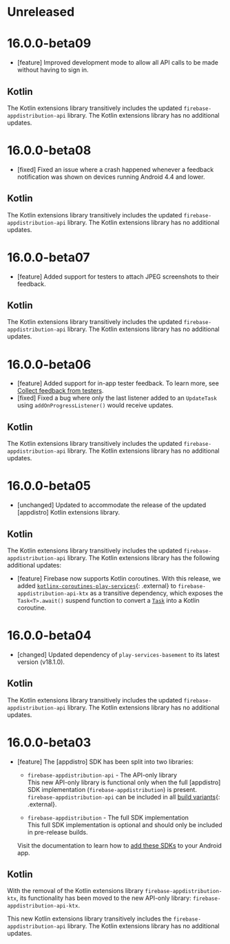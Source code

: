 # Unreleased

# 16.0.0-beta09

- [feature] Improved development mode to allow all API calls to be made without having to sign in.

## Kotlin

The Kotlin extensions library transitively includes the updated
`firebase-appdistribution-api` library. The Kotlin extensions library has no
additional updates.

# 16.0.0-beta08

- [fixed] Fixed an issue where a crash happened whenever a feedback
  notification was shown on devices running Android 4.4 and lower.

## Kotlin

The Kotlin extensions library transitively includes the updated
`firebase-appdistribution-api` library. The Kotlin extensions library has no
additional updates.

# 16.0.0-beta07

- [feature] Added support for testers to attach JPEG screenshots to their
  feedback.

## Kotlin

The Kotlin extensions library transitively includes the updated
`firebase-appdistribution-api` library. The Kotlin extensions library has no
additional updates.

# 16.0.0-beta06

- [feature] Added support for in-app tester feedback. To learn more, see
  [Collect feedback from testers](/docs/app-distribution/collect-feedback-from-testers?platform=android).
- [fixed] Fixed a bug where only the last listener added to an `UpdateTask`
  using `addOnProgressListener()` would receive updates.

## Kotlin

The Kotlin extensions library transitively includes the updated
`firebase-appdistribution-api` library. The Kotlin extensions library has no additional
updates.

# 16.0.0-beta05

- [unchanged] Updated to accommodate the release of the updated
  [appdistro] Kotlin extensions library.

## Kotlin

The Kotlin extensions library transitively includes the updated
`firebase-appdistribution-api` library. The Kotlin extensions library has
the following additional updates:

- [feature] Firebase now supports Kotlin coroutines.
  With this release, we added
  [`kotlinx-coroutines-play-services`](https://kotlinlang.org/api/kotlinx.coroutines/kotlinx-coroutines-play-services/){: .external}
  to `firebase-appdistribution-api-ktx` as a transitive dependency, which
  exposes the `Task<T>.await()` suspend function to convert a
  [`Task`](https://developers.google.com/android/guides/tasks)
  into a Kotlin coroutine.

# 16.0.0-beta04

- [changed] Updated dependency of `play-services-basement` to its latest
  version (v18.1.0).

## Kotlin

The Kotlin extensions library transitively includes the updated
`firebase-appdistribution-api` library. The Kotlin extensions library has no
additional updates.

# 16.0.0-beta03

- [feature] The [appdistro] SDK has been split into two libraries:

  - `firebase-appdistribution-api` - The API-only library<br>
    This new API-only library is functional only when the full
    [appdistro] SDK implementation (`firebase-appdistribution`) is present.
    `firebase-appdistribution-api` can be included in all
    [build variants](https://developer.android.com/studio/build/build-variants){: .external}.

  - `firebase-appdistribution` - The full SDK implementation<br>
    This full SDK implementation is optional and should only be included in
    pre-release builds.

  Visit the documentation to learn how to
  [add these SDKs](/docs/app-distribution/set-up-alerts?platform=android#add-appdistro)
  to your Android app.

## Kotlin

With the removal of the Kotlin extensions library
`firebase-appdistribution-ktx`, its functionality has been moved to the new
API-only library: `firebase-appdistribution-api-ktx`.

This new Kotlin extensions library transitively includes the
`firebase-appdistribution-api` library. The Kotlin extensions library has no
additional updates.
